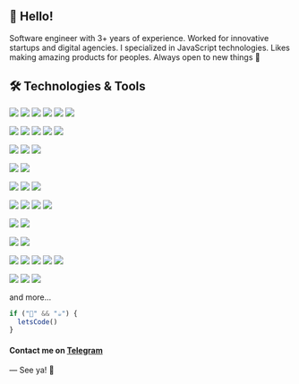## 👋 Hello! 
Software engineer with 3+ years of experience. Worked for innovative startups and digital agencies. I specialized in JavaScript technologies. Likes making amazing products for peoples. Always open to new things 🙌

## 🛠️ Technologies & Tools
![](https://img.shields.io/badge/Code-JavaScript-informational?style=flat&color=informational&logo=javascript)
![](https://img.shields.io/badge/Code-TypeScript-informational?style=flat&color=informational&logo=typescript)
![](https://img.shields.io/badge/Code-React-informational?style=flat&color=informational&logo=react)
![](https://img.shields.io/badge/Code-Next.js-informational?style=flat&color=informational&logo=nextdotjs)
![](https://img.shields.io/badge/Code-Redux-informational?style=flat&color=764ABC&logo=redux)
![](https://img.shields.io/badge/Code-Node.js-informational?style=flat&color=informational&logo=nodedotjs)

![](https://img.shields.io/badge/Tool-react_router-informational?style=flat&color=informational&logo=reactrouter)
![](https://img.shields.io/badge/Tool-react_hook_form-informational?style=flat&color=informational&logo=reacthookform)
![](https://img.shields.io/badge/Tool-React_Query-informational?style=flat&color=informational&logo=reactquery)
![](https://img.shields.io/badge/Tool-axios-informational?style=flat&color=informational&logo=axios)
![](https://img.shields.io/badge/Tool-i18n-informational?style=flat&color=informational&logo=i18next)

![](https://img.shields.io/badge/Tool-jest-informational?style=flat&color=informational&logo=Jest)
![](https://img.shields.io/badge/Tool-Storybook-informational?style=flat&color=informational&logo=storybook)
![](https://img.shields.io/badge/Tool-Chromatic-informational?style=flat&color=informational&logo=chromatic)

![](https://img.shields.io/badge/Tool-ESLint-informational?style=flat&color=green&logo=eslint)
![](https://img.shields.io/badge/Tool-stylelint-informational?style=flat&color=green&logo=stylelint)

![](https://img.shields.io/badge/Tool-babel-informational?style=flat&color=informational&logo=babel)
![](https://img.shields.io/badge/Tool-Webpack-informational?style=flat&color=informational&logo=webpack)
![](https://img.shields.io/badge/Tool-Vite-informational?style=flat&color=informational&logo=vite)

![](https://img.shields.io/badge/Data-Prisma-informational?style=flat&color=informational&logo=prisma)
![](https://img.shields.io/badge/Data-GraphQL-informational?style=flat&color=informational&logo=graphql)
![](https://img.shields.io/badge/Data-MySQL-informational?style=flat&color=informational&logo=mysql)
![](https://img.shields.io/badge/Data-PostgreSQL-informational?style=flat&color=informational&logo=postgresql)

![](https://img.shields.io/badge/Tool-Git-informational?style=flat&color=informational&logo=git)
![](https://img.shields.io/badge/FSD_Architecture-green)

![](https://img.shields.io/badge/Deploy-Vercel-informational?style=flat&color=informational&logo=vercel)
![](https://img.shields.io/badge/Deploy-Netlify-informational?style=flat&color=informational&logo=netlify)

![](https://img.shields.io/badge/Tool-SCSS-informational?style=flat&color=C69&logo=sass)
![](https://img.shields.io/badge/Tool-CSS_modules-informational?style=flat&color=informational&logo=cssmodules)
![](https://img.shields.io/badge/Tool-Styled_components-informational?style=flat&color=informational&logo=styled-components)
![](https://img.shields.io/badge/Tool-Tailwind-informational?style=flat&color=informational&logo=tailwindcss)
![](https://img.shields.io/badge/Tool-MUI-informational?style=flat&color=informational&logo=mui)

![](https://img.shields.io/badge/Tool-Figma-informational?style=flat&color=informational&logo=figma)
![](https://img.shields.io/badge/Tool-Photoshop-informational?style=flat&color=informational&logo=adobephotoshop)
![](https://img.shields.io/badge/Tool-Illustrator-informational?style=flat&color=informational&logo=adobeillustrator)

and more...



```javascript
if ("🍪" && "☕") {
  letsCode()
}
```
 
#### Contact me on [Telegram](https://t.me/mironov_ma)

― See ya! 👋
